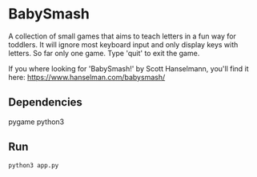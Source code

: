 # BabySmash
A collection of small games that aims to teach letters in a fun way for toddlers. It will ignore most keyboard input and only display keys with letters. So far only one game. 
Type 'quit' to exit the game.

If you where looking for 'BabySmash!' by Scott Hanselmann, you'll find it here:
https://www.hanselman.com/babysmash/

## Dependencies
pygame
python3

## Run
```python3 app.py```
